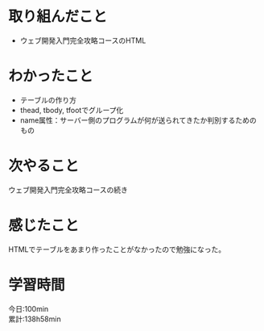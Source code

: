 # 取り組んだこと       
- ウェブ開発入門完全攻略コースのHTML
# わかったこと
- テーブルの作り方
- thead, tbody, tfootでグループ化
- name属性：サーバー側のプログラムが何が送られてきたか判別するためのもの
# 次やること
ウェブ開発入門完全攻略コースの続き
# 感じたこと
HTMLでテーブルをあまり作ったことがなかったので勉強になった。
# 学習時間  
今日:100min  
累計:138h58min
